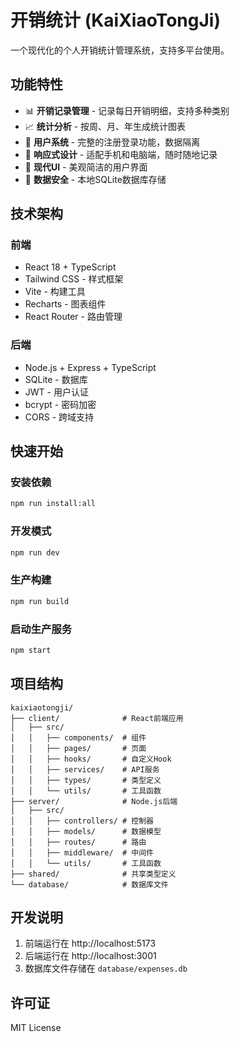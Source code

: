 # 开销统计 (KaiXiaoTongJi)

一个现代化的个人开销统计管理系统，支持多平台使用。

## 功能特性

- 📊 **开销记录管理** - 记录每日开销明细，支持多种类别
- 📈 **统计分析** - 按周、月、年生成统计图表
- 🔐 **用户系统** - 完整的注册登录功能，数据隔离
- 📱 **响应式设计** - 适配手机和电脑端，随时随地记录
- 🎨 **现代UI** - 美观简洁的用户界面
- 💾 **数据安全** - 本地SQLite数据库存储

## 技术架构

### 前端
- React 18 + TypeScript
- Tailwind CSS - 样式框架
- Vite - 构建工具
- Recharts - 图表组件
- React Router - 路由管理

### 后端
- Node.js + Express + TypeScript
- SQLite - 数据库
- JWT - 用户认证
- bcrypt - 密码加密
- CORS - 跨域支持

## 快速开始

### 安装依赖
```bash
npm run install:all
```

### 开发模式
```bash
npm run dev
```

### 生产构建
```bash
npm run build
```

### 启动生产服务
```bash
npm start
```

## 项目结构

```
kaixiaotongji/
├── client/              # React前端应用
│   ├── src/
│   │   ├── components/  # 组件
│   │   ├── pages/       # 页面
│   │   ├── hooks/       # 自定义Hook
│   │   ├── services/    # API服务
│   │   ├── types/       # 类型定义
│   │   └── utils/       # 工具函数
├── server/              # Node.js后端
│   ├── src/
│   │   ├── controllers/ # 控制器
│   │   ├── models/      # 数据模型
│   │   ├── routes/      # 路由
│   │   ├── middleware/  # 中间件
│   │   └── utils/       # 工具函数
├── shared/              # 共享类型定义
└── database/            # 数据库文件
```

## 开发说明

1. 前端运行在 http://localhost:5173
2. 后端运行在 http://localhost:3001
3. 数据库文件存储在 `database/expenses.db`

## 许可证

MIT License